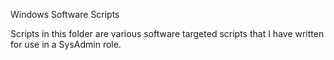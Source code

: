 Windows Software Scripts

Scripts in this folder are various software targeted scripts that I have written for use in a SysAdmin role.